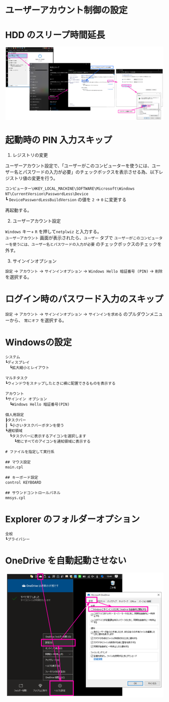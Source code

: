 # ユーザーアカウント制御の設定

# HDD のスリープ時間延長


![](assets/images/2021-01-07-20-22-43.svg)

# 起動時の PIN 入力スキップ

1. レジストリの変更

ユーザーアカウント設定で、「ユーザーがこのコンピューターを使うには、ユーザー名とパスワードの入力が必要」のチェックボックスを表示させる為、以下レジストリ値の変更を行う。

`コンピューター\HKEY_LOCAL_MACHINE\SOFTWARE\Microsoft\Windows NT\CurrentVersion\PasswordLess\Device`  
┗ `DevicePasswordLessBuildVersion` の値を `2` -> `0` に変更する

再起動する。

2. ユーザーアカウント設定

`Windows` キー+ `R` を押して`netplwiz` と入力する。  
`ユーザーアカウント` 画面が表示されたら、`ユーザー` タブで `ユーザーがこのコンピューターを使うには、ユーザー名とパスワードの入力が必要` のチェックボックスのチェックを外す。  

3. サインインオプション

`設定` -> `アカウント` -> `サインインオプション` -> `Windows Hello 暗証番号 (PIN)` -> `削除` を選択する。  

# ログイン時のパスワード入力のスキップ

`設定` -> `アカウント` -> `サインインオプション` -> `サインインを求める` のプルダウンメニューから、 `常にオフ` を選択する。

# Windowsの設定

```
システム
┗ディスプレイ
  ┗拡大縮小とレイアウト

マルチタスク
┗ウィンドウをスナップしたときに横に配置できるものを表示する

アカウント
┗サインイン オプション
  ┗Windows Hello 暗証番号(PIN)

個人用設定
┣タスクバー
┃ ┗小さいタスクバーボタンを使う
┗通知領域
  ┗タスクバーに表示するアイコンを選択します
    ┗常にすべてのアイコンを通知領域に表示する

# ファイルを指定して実行系

## マウス設定
main.cpl

## キーボード設定
control KEYBOARD

## サウンドコントロールパネル
mmsys.cpl

```
# Explorer のフォルダーオプション

```
全般
┗プライバシー

```

# OneDrive を自動起動させない

![](assets/images/2021-04-04-14-00-45.svg)  
